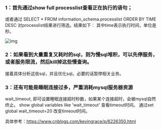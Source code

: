 ### 1：首先通过show full processlist查看正在执行的语句；

或者通过 SELECT * FROM information_schema.processlist ORDER BY TIME DESC 对processlist结果进行筛选。结果如下：
其中time表示执行时间，单位是秒。

 

![img](https://upload-images.jianshu.io/upload_images/6167458-a8f71c2d3242484a.png?imageMogr2/auto-orient/strip%7CimageView2/2/w/700)

### 2：如果看到大量重复又耗时的sql，则为慢sql堆积，可以先停服务，或者服务限流，然后kill掉这些慢查询。

接着具体分析这些sql，并且优化sql。必要的话暂停相关业务。

### 3：还有可能是睡眠连接过多，严重消耗mysql服务器资源

wait_timeout, 即可设置睡眠连接超时秒数，如果某个连接超时，会被mysql自然终止。
show global variables like 'wait_timeout' 查看timeout时间。
通过set global wait_timeout=20 改变timeout时间。

具体参考：<https://www.cnblogs.com/kevingrace/p/6226350.html>